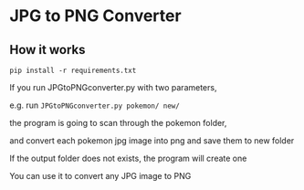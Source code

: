 # JPG to PNG Converter

## How it works
`pip install -r requirements.txt`

If you run JPGtoPNGconverter.py with two parameters, 

e.g. run `JPGtoPNGconverter.py pokemon/ new/`

the program is going to scan through the pokemon folder,

and convert each pokemon jpg image into png and save them to new folder

If the output folder does not exists, the program will create one

You can use it to convert any JPG image to PNG
